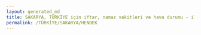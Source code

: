 ```yaml
---
layout: generated_md
title: SAKARYA, TÜRKİYE için iftar, namaz vakitleri ve hava durumu - ilçe/eyalet seç
permalink: /TÜRKİYE/SAKARYA/HENDEK
---
```


<script type="text/javascript">
  var country = TÜRKİYE;
  var city = SAKARYA;
  var state = HENDEK;
  var lat = 72;
  var lon = 21;
</script>
